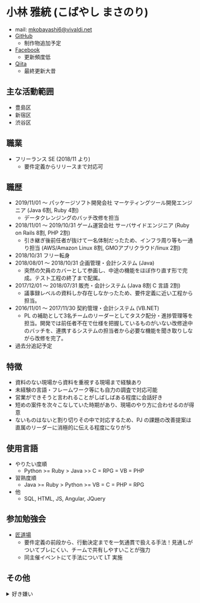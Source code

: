 # 小林 雅統 (こばやし まさのり)
- mail: [mkobayashi6@vivaldi.net](mailto:mkobayashi6@vivaldi.net)
- [GitHub](https://github.com/mkobayashi6)
    - 制作物追加予定
- [Facebook](https://ja-jp.facebook.com/people/%E5%B0%8F%E6%9E%97%E9%9B%85%E7%B5%B1/100009338638527)
    - 更新頻度低
- [Qiita](https://qiita.com/mkoba_6)
    - 最終更新大昔

## 主な活動範囲
- 豊島区
- 新宿区
- 渋谷区

## 職業
-  フリーランス SE (2018/11 より)
    - 要件定義からリリースまで対応可 

## 職歴
- 2019/11/01 〜 パッケージソフト開発会社 マーケティングツール開発エンジニア (Java 6割, Ruby 4割)
  - データクレンジングのバッチ改修を担当
- 2018/11/01 〜 2019/10/31 ゲーム運営会社 サーバサイドエンジニア (Ruby on Rails 8割, PHP 2割)
  - 引き継ぎ後前任者が抜けて一名体制だったため、インフラ周り等も一通り担当 (AWS/Amazon Linux 8割, GMOアプリクラウド/linux 2割)
- 2018/10/31 フリー転身
- 2018/08/01 〜 2018/10/31 企画管理・会計システム (Java)
  - 突然の欠員のカバーとして参画し、中途の機能をほぼ作り直す形で完成。テスト工程の終了まで配属。
- 2017/12/01 〜 2018/07/31 販売・会計システム (Java 8割 C 言語 2割)
  - 議事録レベルの資料しか存在しなかったため、要件定義に近い工程から担当。
- 2016/11/01 〜 2017/11/30 契約管理・会計システム (VB.NET)
  - PL の補助として3名チームのリーダーとしてタスク配分・進捗管理等を担当。開発では前任者不在で仕様を把握しているものがいない改修途中のバッチを、連携するシステムの担当者から必要な機能を聞き取りしながら改修を完了。
- 過去分追記予定
    
## 特徴
-  資料のない現場から資料を重視する現場まで経験あり
-  未経験の言語・フレームワーク等にも自力の調査で対応可能
-  営業ができそうと言われることがしばしばある程度に会話好き
-  短めの案件を次々こなしていた時期があり、現場のやり方に合わせるのが得意
-  ないものはないと割り切りその中で対応するため、PJ の課題の改善提案は直属のリーダーに消極的に伝える程度になりがち

## 使用言語
- やりたい度順
  - Python >= Ruby > Java >> C = RPG = VB = PHP
- 習熟度順
  - Java >= Ruby > Python >= VB = C = PHP = RPG
- 他
  - SQL, HTML, JS, Angular, JQuery

## 参加勉強会
- [匠道場](http://www.takumi-businessplace.co.jp/takumi-method/practice/experience.html)
  - 要件定義の前段から、行動決定までを一気通貫で扱える手法！見通しがついてブレにくい、チームで共有しやすいことが強力
  - 同主催イベントにて手法について LT 実施

## その他
<details>
    <summary>
        好き嫌い
    </summary>
<ul>
<li> 好きなこと </li>
  <ul>
  <li> 効率化・改善 </li>
  <li> スキルの高い人 </li>
  <li> アドバイス・注意がうまい人 </li>
  <li> 競争 </li>
  <li> 工夫がいのある仕事 </li>
  <li> 食事 (特にお米) </li>
  </ul>
</ul>
<ul>
<li> 嫌いなこと </li>
  <ul>
  <li> 不必要な反復作業 </li>
  <li> 道の通行の流れが滞ること </li>
  <li> 一時的で不自然なブーム </li>
  </ul>
</ul>
<ul>
<li> 好きな言葉 </li>
  <ul>
  <li> 足るを知らず </li>
  <li> 死ななきゃ安い </li>
  <li> 負けに不思議の負けなし </li>
  </ul>
</ul>
<ul>
<li> 嫌いな言葉 </li>
  <ul>
  <li> 優先席 </li>
  </ul>
</ul>
<ul>
<li> 好きな映画 </li>
  <ul>
  <li> クレイマー・クレイマー </li>
  <li> 300 </li>
  <li> ペイ・バック </li>
  </ul>
</ul>
<ul>
<li> 好きな小説 </li>
  <ul>
  <li> 風の果て </li>
  <li> 皇国の守護者 </li>
  </ul>
</ul>
<ul>
<li> つまらなかった小説 </li>
  <ul>
  <li> 封神演義 (純粋に現代伝奇とエンタテインメント性を比較すると) </li>
  </ul>
</ul>
<ul>
<li> 好きな音楽 </li>
  <ul>
  <li> 安全地帯 </li>
  <li> 中森明菜 </li>
  <li> THE YELLOW MONKEY </li>
  <li> 東京スカパラダイス </li>
  <li> 平沢進 </li>
  <li> 澤野弘之 </li>
  <li> NO USE FOR A NAME </li>
  <li> NO FUN AT ALL </li>
  <li> Linkin Park </li>
  </ul>
</ul>
<ul>
<li> 好きな BGM </li>
  <ul>
  <li> 古代祐三 </li>
  <li> 伊藤賢治 </li>
  <li> 浜渦正志 </li>
  <li> 下村陽子 </li>
  <li> 渡辺宙明 </li>
  </ul>
</ul>
<ul>
<li> 好きな選手 </li>
  <ul>
  <li> マイティ・モー </li>
  <li> バダ・ハリ </li>
  <li> 錦織圭 </li>
  <li> ときど </li>
  <li> Justin Wong </li>
  <li> Ceros </li>
  </ul>
</ul>
</details>

<!-- Global site tag (gtag.js) - Google Analytics -->
<script async src="https://www.googletagmanager.com/gtag/js?id=UA-154365387-1"></script>
<script>
  window.dataLayer = window.dataLayer || [];
  function gtag(){dataLayer.push(arguments);}
  gtag('js', new Date());

  gtag('config', 'UA-154365387-1');
</script>
